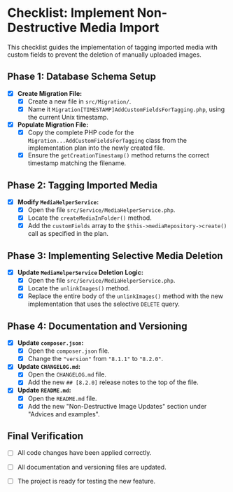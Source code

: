 # Checklist: Implement Non-Destructive Media Import

This checklist guides the implementation of tagging imported media with custom fields to prevent the deletion of manually uploaded images.

## Phase 1: Database Schema Setup

-   [x] **Create Migration File:**
    -   [x] Create a new file in `src/Migration/`.
    -   [x] Name it `Migration[TIMESTAMP]AddCustomFieldsForTagging.php`, using the current Unix timestamp.
-   [x] **Populate Migration File:**
    -   [x] Copy the complete PHP code for the `Migration...AddCustomFieldsForTagging` class from the implementation plan into the newly created file.
    -   [x] Ensure the `getCreationTimestamp()` method returns the correct timestamp matching the filename.

## Phase 2: Tagging Imported Media

-   [x] **Modify `MediaHelperService`:**
    -   [x] Open the file `src/Service/MediaHelperService.php`.
    -   [x] Locate the `createMediaInFolder()` method.
    -   [x] Add the `customFields` array to the `$this->mediaRepository->create()` call as specified in the plan.

## Phase 3: Implementing Selective Media Deletion

-   [x] **Update `MediaHelperService` Deletion Logic:**
    -   [x] Open the file `src/Service/MediaHelperService.php`.
    -   [x] Locate the `unlinkImages()` method.
    -   [x] Replace the entire body of the `unlinkImages()` method with the new implementation that uses the selective `DELETE` query.

## Phase 4: Documentation and Versioning

-   [x] **Update `composer.json`:**
    -   [x] Open the `composer.json` file.
    -   [x] Change the `"version"` from `"8.1.1"` to `"8.2.0"`.
-   [x] **Update `CHANGELOG.md`:**
    -   [x] Open the `CHANGELOG.md` file.
    -   [x] Add the new `## [8.2.0]` release notes to the top of the file.
-   [x] **Update `README.md`:**
    -   [x] Open the `README.md` file.
    -   [x] Add the new "Non-Destructive Image Updates" section under "Advices and examples".

## Final Verification

-   [ ] All code changes have been applied correctly.
-   [ ] All documentation and versioning files are updated.
-   [ ] The project is ready for testing the new feature.

